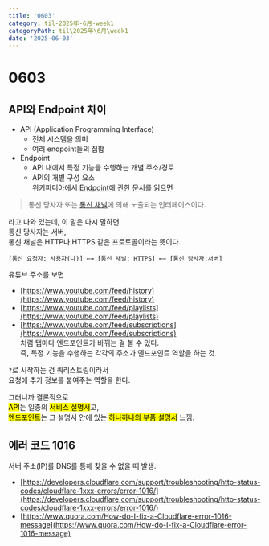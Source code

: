 ```yaml
---
title: '0603'
category: til-2025年-6月-week1
categoryPath: til\2025年\6月\week1
date: '2025-06-03'
---
```

# 0603  
## API와 Endpoint 차이  
- API (Application Programming Interface)  
	- 전체 시스템을 의미  
	- 여러 endpoint들의 집합  
- Endpoint  
	- API 내에서 특정 기능을 수행하는 개별 주소/경로  
	- API의 개별 구성 요소  
위키피디아에서 [Endpoint에 관한 문서](https://ko.wikipedia.org/wiki/%ED%86%B5%EC%8B%A0_%EC%97%94%EB%93%9C%ED%8F%AC%EC%9D%B8%ED%8A%B8)를 읽으면 

> 통신 당사자 또는 [통신 채널](https://ko.wikipedia.org/wiki/%EC%B1%84%EB%84%90_\(%ED%86%B5%EC%8B%A0\) "채널 (통신)")에 의해 노출되는 인터페이스이다.

라고 나와 있는데, 이 말은 다시 말하면  
통신 당사자는 서버,  
통신 채널은 HTTP나 HTTPS 같은 프로토콜이라는 뜻이다.  
```  
[통신 요청자: 사용자(나)] ←→ [통신 채널: HTTPS] ←→ [통신 당사자:서버]  
```

유튜브 주소를 보면  
- [https://www.youtube.com/feed/history](https://www.youtube.com/feed/history)  
- [https://www.youtube.com/feed/playlists](https://www.youtube.com/feed/playlists)  
- [https://www.youtube.com/feed/subscriptions](https://www.youtube.com/feed/subscriptions)  
처럼 탭마다 엔드포인트가 바뀌는 걸 볼 수 있다.    
즉, 특정 기능을 수행하는 각각의 주소가 엔드포인트 역할을 하는 것.

`?`로 시작하는 건 쿼리스트링이라서    
요청에 추가 정보를 붙여주는 역할을 한다.

그러니까 결론적으로  
<mark>API</mark>는 일종의 <mark>서비스 설명서</mark>고,    
<mark>엔드포인트</mark>는 그 설명서 안에 있는 <mark>하나하나의 부품 설명서</mark> 느낌.

## 에러 코드 1016  
서버 주소(IP)를 DNS를 통해 찾을 수 없을 때 발생.  
- [https://developers.cloudflare.com/support/troubleshooting/http-status-codes/cloudflare-1xxx-errors/error-1016/](https://developers.cloudflare.com/support/troubleshooting/http-status-codes/cloudflare-1xxx-errors/error-1016/)  
- [https://www.quora.com/How-do-I-fix-a-Cloudflare-error-1016-message](https://www.quora.com/How-do-I-fix-a-Cloudflare-error-1016-message)
